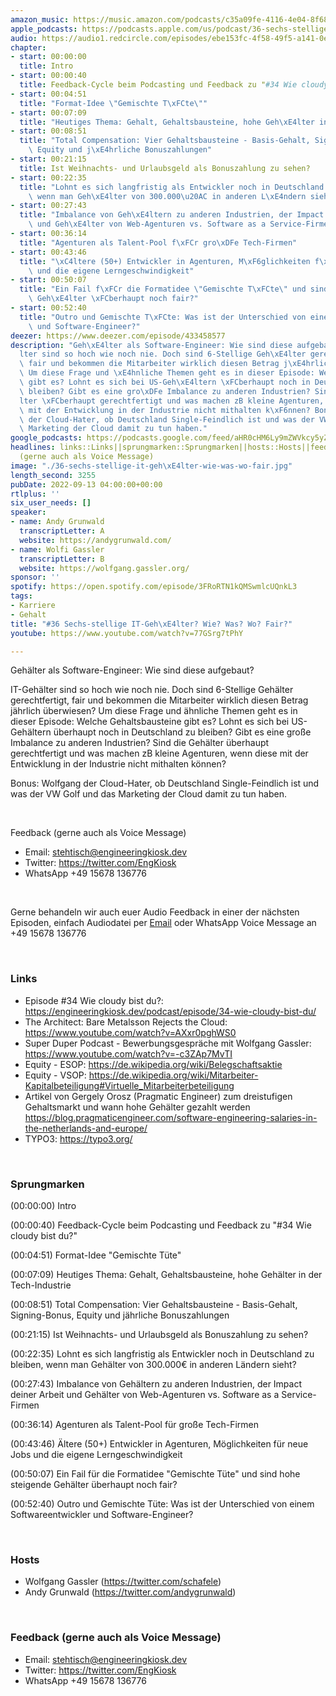 ```yaml
---
amazon_music: https://music.amazon.com/podcasts/c35a09fe-4116-4e04-8f68-77d61b112e46/episodes/92bcc300-745a-48c1-81e1-2685a5de65b8/engineering-kiosk-36-sechs-stellige-it-geh%C3%A4lter-wie-was-wo-fair
apple_podcasts: https://podcasts.apple.com/us/podcast/36-sechs-stellige-it-geh%C3%A4lter-wie-was-wo-fair/id1603082924?i=1000579282766&uo=4
audio: https://audio1.redcircle.com/episodes/ebe153fc-4f58-49f5-a141-0e8243192204/stream.mp3
chapter:
- start: 00:00:00
  title: Intro
- start: 00:00:40
  title: Feedback-Cycle beim Podcasting und Feedback zu "#34 Wie cloudy bist du?"
- start: 00:04:51
  title: "Format-Idee \"Gemischte T\xFCte\""
- start: 00:07:09
  title: "Heutiges Thema: Gehalt, Gehaltsbausteine, hohe Geh\xE4lter in der Tech-Industrie"
- start: 00:08:51
  title: "Total Compensation: Vier Gehaltsbausteine - Basis-Gehalt, Signing-Bonus,\
    \ Equity und j\xE4hrliche Bonuszahlungen"
- start: 00:21:15
  title: Ist Weihnachts- und Urlaubsgeld als Bonuszahlung zu sehen?
- start: 00:22:35
  title: "Lohnt es sich langfristig als Entwickler noch in Deutschland zu bleiben,\
    \ wenn man Geh\xE4lter von 300.000\u20AC in anderen L\xE4ndern sieht?"
- start: 00:27:43
  title: "Imbalance von Geh\xE4ltern zu anderen Industrien, der Impact deiner Arbeit\
    \ und Geh\xE4lter von Web-Agenturen vs. Software as a Service-Firmen"
- start: 00:36:14
  title: "Agenturen als Talent-Pool f\xFCr gro\xDFe Tech-Firmen"
- start: 00:43:46
  title: "\xC4ltere (50+) Entwickler in Agenturen, M\xF6glichkeiten f\xFCr neue Jobs\
    \ und die eigene Lerngeschwindigkeit"
- start: 00:50:07
  title: "Ein Fail f\xFCr die Formatidee \"Gemischte T\xFCte\" und sind hohe steigende\
    \ Geh\xE4lter \xFCberhaupt noch fair?"
- start: 00:52:40
  title: "Outro und Gemischte T\xFCte: Was ist der Unterschied von einem Softwareentwickler\
    \ und Software-Engineer?"
deezer: https://www.deezer.com/episode/433458577
description: "Geh\xE4lter als Software-Engineer: Wie sind diese aufgebaut? IT-Geh\xE4\
  lter sind so hoch wie noch nie. Doch sind 6-Stellige Geh\xE4lter gerechtfertigt,\
  \ fair und bekommen die Mitarbeiter wirklich diesen Betrag j\xE4hrlich \xFCberwiesen?\
  \ Um diese Frage und \xE4hnliche Themen geht es in dieser Episode: Welche Gehaltsbausteine\
  \ gibt es? Lohnt es sich bei US-Geh\xE4ltern \xFCberhaupt noch in Deutschland zu\
  \ bleiben? Gibt es eine gro\xDFe Imbalance zu anderen Industrien? Sind die Geh\xE4\
  lter \xFCberhaupt gerechtfertigt und was machen zB kleine Agenturen, wenn diese\
  \ mit der Entwicklung in der Industrie nicht mithalten k\xF6nnen? Bonus: Wolfgang\
  \ der Cloud-Hater, ob Deutschland Single-Feindlich ist und was der VW Golf und das\
  \ Marketing der Cloud damit zu tun haben."
google_podcasts: https://podcasts.google.com/feed/aHR0cHM6Ly9mZWVkcy5yZWRjaXJjbGUuY29tLzBlY2ZkZmQ3LWZkYTEtNGMzZC05NTE1LTQ3NjcyN2Y5ZGY1ZQ/episode/ODI0YWMyNjYtYmI4MS00NGJiLWJkNmItZGVjN2IzZGU0NDUz?sa=X&ved=2ahUKEwiC5vu3g5H6AhV2kI4IHSKiDQcQkfYCegQIARAF
headlines: links::Links||sprungmarken::Sprungmarken||hosts::Hosts||feedback-gerne-auch-als-voice-message::Feedback
  (gerne auch als Voice Message)
image: "./36-sechs-stellige-it-geh\xE4lter-wie-was-wo-fair.jpg"
length_second: 3255
pubDate: 2022-09-13 04:00:00+00:00
rtlplus: ''
six_user_needs: []
speaker:
- name: Andy Grunwald
  transcriptLetter: A
  website: https://andygrunwald.com/
- name: Wolfi Gassler
  transcriptLetter: B
  website: https://wolfgang.gassler.org/
sponsor: ''
spotify: https://open.spotify.com/episode/3FRoRTN1kQMSwmlcUQnkL3
tags:
- Karriere
- Gehalt
title: "#36 Sechs-stellige IT-Geh\xE4lter? Wie? Was? Wo? Fair?"
youtube: https://www.youtube.com/watch?v=77GSrg7tPhY

---
```

<p>Gehälter als Software-Engineer: Wie sind diese aufgebaut?</p><p>IT-Gehälter sind so hoch wie noch nie. Doch sind 6-Stellige Gehälter gerechtfertigt, fair und bekommen die Mitarbeiter wirklich diesen Betrag jährlich überwiesen? Um diese Frage und ähnliche Themen geht es in dieser Episode: Welche Gehaltsbausteine gibt es? Lohnt es sich bei US-Gehältern überhaupt noch in Deutschland zu bleiben? Gibt es eine große Imbalance zu anderen Industrien? Sind die Gehälter überhaupt gerechtfertigt und was machen zB kleine Agenturen, wenn diese mit der Entwicklung in der Industrie nicht mithalten können?</p><p>Bonus: Wolfgang der Cloud-Hater, ob Deutschland Single-Feindlich ist und was der VW Golf und das Marketing der Cloud damit zu tun haben.</p><p><br></p><p>Feedback (gerne auch als Voice Message)</p><ul><li>Email: <a href="mailto:stehtisch@engineeringkiosk.dev" rel="nofollow">stehtisch@engineeringkiosk.dev</a></li><li>Twitter: <a href="https://twitter.com/EngKiosk" rel="nofollow">https://twitter.com/EngKiosk</a></li><li>WhatsApp +49 15678 136776</li></ul><p><br></p><p>Gerne behandeln wir auch euer Audio Feedback in einer der nächsten Episoden, einfach Audiodatei per <a href="https://engineeringkiosk.dev/kontakt/">Email</a> oder WhatsApp Voice Message an +49 15678 136776</p><p><br></p><h3 id="links">Links</h3><ul><li>Episode #34 Wie cloudy bist du?: <a href="https://engineeringkiosk.dev/podcast/episode/34-wie-cloudy-bist-du/">https://engineeringkiosk.dev/podcast/episode/34-wie-cloudy-bist-du/</a></li><li>The Architect: Bare Metalsson Rejects the Cloud: <a href="https://www.youtube.com/watch?v=AXxr0pghWS0" rel="nofollow">https://www.youtube.com/watch?v=AXxr0pghWS0</a></li><li>Super Duper Podcast - Bewerbungsgespräche mit Wolfgang Gassler: <a href="https://www.youtube.com/watch?v=-c3ZAp7MvTI" rel="nofollow">https://www.youtube.com/watch?v=-c3ZAp7MvTI</a></li><li>Equity - ESOP: <a href="https://de.wikipedia.org/wiki/Belegschaftsaktie" rel="nofollow">https://de.wikipedia.org/wiki/Belegschaftsaktie</a></li><li>Equity - VSOP: <a href="https://de.wikipedia.org/wiki/Mitarbeiter-Kapitalbeteiligung#Virtuelle_Mitarbeiterbeteiligung" rel="nofollow">https://de.wikipedia.org/wiki/Mitarbeiter-Kapitalbeteiligung#Virtuelle_Mitarbeiterbeteiligung</a></li><li>Artikel von Gergely Orosz (Pragmatic Engineer) zum dreistufigen Gehaltsmarkt und wann hohe Gehälter gezahlt werden <a href="https://blog.pragmaticengineer.com/software-engineering-salaries-in-the-netherlands-and-europe/" rel="nofollow">https://blog.pragmaticengineer.com/software-engineering-salaries-in-the-netherlands-and-europe/</a> </li><li>TYPO3: <a href="https://typo3.org/" rel="nofollow">https://typo3.org/</a></li></ul><p><br></p><h3 id="sprungmarken">Sprungmarken</h3><p>(00:00:00) Intro</p><p>(00:00:40) Feedback-Cycle beim Podcasting und Feedback zu &#34;#34 Wie cloudy bist du?&#34;</p><p>(00:04:51) Format-Idee &#34;Gemischte Tüte&#34;</p><p>(00:07:09) Heutiges Thema: Gehalt, Gehaltsbausteine, hohe Gehälter in der Tech-Industrie</p><p>(00:08:51) Total Compensation: Vier Gehaltsbausteine - Basis-Gehalt, Signing-Bonus, Equity und jährliche Bonuszahlungen</p><p>(00:21:15) Ist Weihnachts- und Urlaubsgeld als Bonuszahlung zu sehen?</p><p>(00:22:35) Lohnt es sich langfristig als Entwickler noch in Deutschland zu bleiben, wenn man Gehälter von 300.000€ in anderen Ländern sieht?</p><p>(00:27:43) Imbalance von Gehältern zu anderen Industrien, der Impact deiner Arbeit und Gehälter von Web-Agenturen vs. Software as a Service-Firmen</p><p>(00:36:14) Agenturen als Talent-Pool für große Tech-Firmen</p><p>(00:43:46) Ältere (50+) Entwickler in Agenturen, Möglichkeiten für neue Jobs und die eigene Lerngeschwindigkeit</p><p>(00:50:07) Ein Fail für die Formatidee &#34;Gemischte Tüte&#34; und sind hohe steigende Gehälter überhaupt noch fair?</p><p>(00:52:40) Outro und Gemischte Tüte: Was ist der Unterschied von einem Softwareentwickler und Software-Engineer?</p><p><br></p><h3 id="hosts">Hosts</h3><ul><li>Wolfgang Gassler (<a href="https://twitter.com/schafele" rel="nofollow">https://twitter.com/schafele</a>)</li><li>Andy Grunwald (<a href="https://twitter.com/andygrunwald" rel="nofollow">https://twitter.com/andygrunwald</a>)</li></ul><p><br></p><h3 id="feedback-gerne-auch-als-voice-message">Feedback (gerne auch als Voice Message)</h3><ul><li>Email: <a href="mailto:stehtisch@engineeringkiosk.dev" rel="nofollow">stehtisch@engineeringkiosk.dev</a></li><li>Twitter: <a href="https://twitter.com/EngKiosk" rel="nofollow">https://twitter.com/EngKiosk</a></li><li>WhatsApp +49 15678 136776</li></ul>